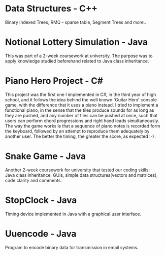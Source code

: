 # Data Structures - C++ 
Binary Indexed Trees, RMQ - sparse table, Segment Trees and more..
# Notional Lottery Simulation - Java
This was part of a 2-week coursework at university. The purpose was to apply knowledge studied beforehand related to Java class inheritance.
# Piano Hero Project - C#
This project was the first one I implemented in C#, in the third year of high school, and it follows the idea behind the well known 'Guitar Hero' console game, with the difference that it uses a piano instead. I tried to implement a functional piano, in the sense that the tiles produce sounds for as long as they are pushed, and any number of tiles can be pushed at once, such that users can perform chord progressions and right hand leads simultaneously. The way the game works is that a sequence of piano notes is recorded form the keyboard, followed by an attempt to reproduce them adequately by another user. The better the timing, the greater the score, as expected :-) .
# Snake Game - Java
Another 2-week coursework for university that tested our coding skills: Java class inheritance, GUIs, simple data structures(vectors and matrices), code clarity and comments.
# StopClock - Java
Timing device implemented in Java with a graphical user interface.
# Uuencode - Java
Program to encode binary data for transmission in email systems.
